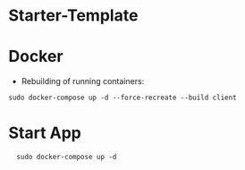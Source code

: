 # Starter-Template

# Docker

- Rebuilding of running containers:

```
sudo docker-compose up -d --force-recreate --build client
```

# Start App

```
  sudo docker-compose up -d
```
